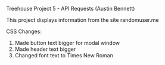 Treehouse Project 5 - API Requests (Austin Bennett)

This project displays information from the site randomuser.me

CSS Changes:
1. Made button text bigger for modal window
2. Made header text bigger
3. Changed font text to Times New Roman
